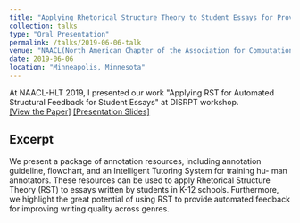 ```yaml
---
title: "Applying Rhetorical Structure Theory to Student Essays for Providing Automated Writing Feedback"
collection: talks
type: "Oral Presentation"
permalink: /talks/2019-06-06-talk
venue: "NAACL(North American Chapter of the Association for Computational Linguistics)"
date: 2019-06-06
location: "Minneapolis, Minnesota"
---
```

At NAACL-HLT 2019, I presented our work "Applying RST for Automated Structural Feedback for Student Essays" at DISRPT workshop.  
[[View the Paper]](http://kexin-yang.github.io/files/NAACL2019Paper.pdf) [[Presentation Slides]](http://kexin-yang.github.io/files/slides_NAACL_ppt_0603.pdf)
## Excerpt
We present a package of annotation resources, including annotation guideline, flowchart, and an Intelligent Tutoring System for training hu- man annotators. These resources can be used to apply Rhetorical Structure Theory (RST) to essays written by students in K-12 schools. Furthermore, we highlight the great potential of using RST to provide automated feedback for improving writing quality across genres.
